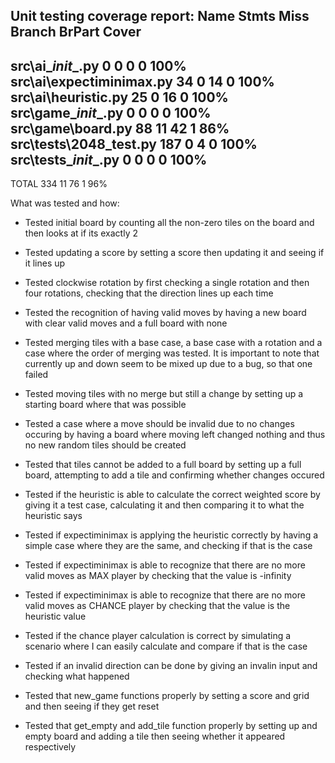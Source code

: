 Unit testing coverage report:
Name                       Stmts   Miss Branch BrPart  Cover
------------------------------------------------------------
src\ai\__init__.py             0      0      0      0   100%
src\ai\expectiminimax.py      34      0     14      0   100%
src\ai\heuristic.py           25      0     16      0   100%
src\game\__init__.py           0      0      0      0   100%
src\game\board.py             88     11     42      1    86%
src\tests\2048_test.py       187      0      4      0   100%
src\tests\__init__.py          0      0      0      0   100%
------------------------------------------------------------
TOTAL                        334     11     76      1    96%

What was tested and how:
- Tested initial board by counting all the non-zero tiles on the board and then looks at if its exactly 2

- Tested updating a score by setting a score then updating it and seeing if it lines up

- Tested clockwise rotation by first checking a single rotation and then four rotations, checking that the direction lines up each time

- Tested the recognition of having valid moves by having a new board with clear valid moves and a full board with none

- Tested merging tiles with a base case, a base case with a rotation and a case where the order of merging was tested. It is important to note that currently up and down seem to be mixed up due to a bug, so that one failed

- Tested moving tiles with no merge but still a change by setting up a starting board where that was possible

- Tested a case where a move should be invalid due to no changes occuring by having a board where moving left changed nothing and thus no new random tiles should be created

- Tested that tiles cannot be added to a full board by setting up a full board, attempting to add a tile and confirming whether changes occured
 
- Tested if the heuristic is able to calculate the correct weighted score by giving it a test case, calculating it and then comparing it to what the heuristic says

- Tested if expectiminimax is applying the heuristic correctly by having a simple case where they are the same, and checking if that is the case

- Tested if expectiminimax is able to recognize that there are no more valid moves as MAX player by checking that the value is -infinity

- Tested if expectiminimax is able to recognize that there are no more valid moves as CHANCE player by checking that the value is the heuristic value

- Tested if the chance player calculation is correct by simulating a scenario where I can easily calculate and compare if that is the case

- Tested if an invalid direction can be done by giving an invalin input and checking what happened

- Tested that new_game functions properly by setting a score and grid and then seeing if they get reset

- Tested that get_empty and add_tile function properly by setting up and empty board and adding a tile then seeing whether it appeared respectively